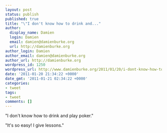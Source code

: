 ```yaml
---
layout: post
status: publish
published: true
title: "\"I don't know how to drink and..."
author:
  display_name: Damien
  login: Damien
  email: damien@damienburke.org
  url: http://damienburke.org
author_login: Damien
author_email: damien@damienburke.org
author_url: http://damienburke.org
wordpress_id: 1250
wordpress_url: http://www.damienburke.org/2011/01/20/i-dont-know-how-to-drink-and/
date: '2011-01-20 21:34:22 +0000'
date_gmt: '2011-01-21 02:34:22 +0000'
categories:
- tweet
tags:
- tweet
comments: []
---
```

<p>"I don't know how to drink and play poker."</p>
<p>"It's so easy! I give lessons."</p>
